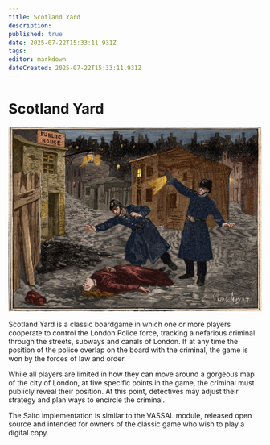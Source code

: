 ```yaml
---
title: Scotland Yard
description: 
published: true
date: 2025-07-22T15:33:11.931Z
tags: 
editor: markdown
dateCreated: 2025-07-22T15:33:11.931Z
---
```


# Scotland Yard

![](/img/scotland.jpg)

Scotland Yard is a classic boardgame in which one or more players cooperate to control the London Police force, tracking a nefarious criminal through the streets, subways and canals of London. If at any time the position of the police overlap on the board with the criminal, the game is won by the forces of law and order.

While all players are limited in how they can move around a gorgeous map of the city of London, at five specific points in the game, the criminal must publicly reveal their position. At this point, detectives may adjust their strategy and plan ways to encircle the criminal. 

The Saito implementation is similar to the VASSAL module, released open source and intended for owners of the classic game who wish to play a digital copy.